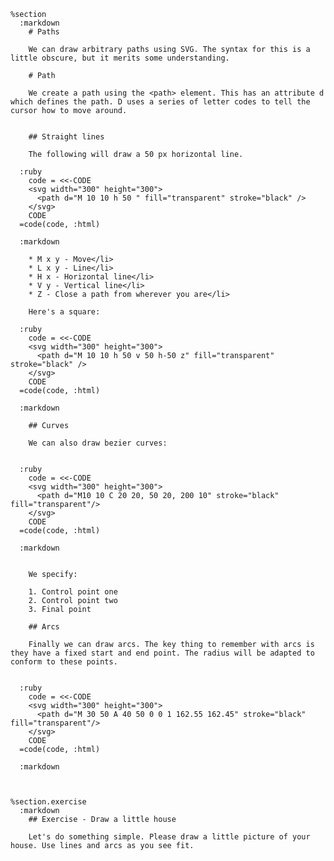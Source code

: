     %section
      :markdown
        # Paths

        We can draw arbitrary paths using SVG. The syntax for this is a little obscure, but it merits some understanding.

        # Path

        We create a path using the <path> element. This has an attribute d which defines the path. D uses a series of letter codes to tell the cursor how to move around.


        ## Straight lines

        The following will draw a 50 px horizontal line.

      :ruby
        code = <<-CODE
        <svg width="300" height="300">
          <path d="M 10 10 h 50 " fill="transparent" stroke="black" />
        </svg>
        CODE
      =code(code, :html)

      :markdown

        * M x y - Move</li>
        * L x y - Line</li>
        * H x - Horizontal line</li>
        * V y - Vertical line</li>
        * Z - Close a path from wherever you are</li>

        Here's a square:

      :ruby
        code = <<-CODE
        <svg width="300" height="300">
          <path d="M 10 10 h 50 v 50 h-50 z" fill="transparent" stroke="black" />
        </svg>
        CODE
      =code(code, :html)

      :markdown

        ## Curves

        We can also draw bezier curves:


      :ruby
        code = <<-CODE
        <svg width="300" height="300">
          <path d="M10 10 C 20 20, 50 20, 200 10" stroke="black" fill="transparent"/>
        </svg>
        CODE
      =code(code, :html)

      :markdown


        We specify:

        1. Control point one
        2. Control point two
        3. Final point

        ## Arcs

        Finally we can draw arcs. The key thing to remember with arcs is they have a fixed start and end point. The radius will be adapted to conform to these points.


      :ruby
        code = <<-CODE
        <svg width="300" height="300">
          <path d="M 30 50 A 40 50 0 0 1 162.55 162.45" stroke="black" fill="transparent"/>
        </svg>
        CODE
      =code(code, :html)

      :markdown



    %section.exercise
      :markdown
        ## Exercise - Draw a little house

        Let's do something simple. Please draw a little picture of your house. Use lines and arcs as you see fit.
